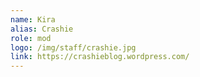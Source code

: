```yaml
---
name: Kira
alias: Crashie
role: mod
logo: /img/staff/crashie.jpg
link: https://crashieblog.wordpress.com/
---
```

